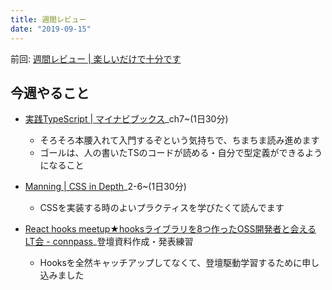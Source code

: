 ```yaml
---
title: 週間レビュー
date: "2019-09-15"
---
```


前回: [週間レビュー | 楽しいだけで十分です](https://yinm.info/20190908/)

## 今週やること

- [実践TypeScript | マイナビブックス](https://book.mynavi.jp/ec/products/detail/id=104703)_ch7~(1日30分)
  - そろそろ本腰入れて入門するぞという気持ちで、ちまちま読み進めます
  - ゴールは、人の書いたTSのコードが読める・自分で型定義ができるようになること

- [Manning | CSS in Depth](https://www.manning.com/books/css-in-depth)_2-6~(1日30分)
  - CSSを実装する時のよいプラクティスを学びたくて読んでます

- [React hooks meetup★hooksライブラリを8つ作ったOSS開発者と会える LT会 - connpass](https://ebisu-js.connpass.com/event/143373/)_登壇資料作成・発表練習
  - Hooksを全然キャッチアップしてなくて、登壇駆動学習するために申し込みました

